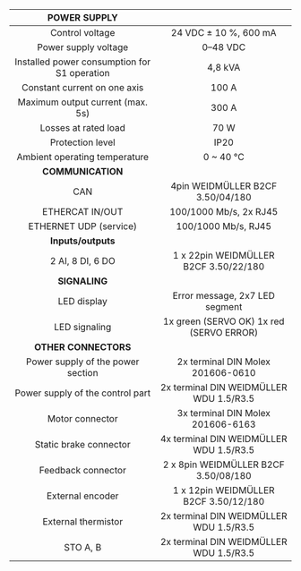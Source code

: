 | **POWER SUPPLY** |   |
| :---: | :---: |
| Control voltage | 24 VDC ± 10 %, 600 mA |
| Power supply voltage | 0–48 VDC |
| Installed power consumption for S1 operation | 4,8 kVA |
| Constant current on one axis | 100 A |
| Maximum output current (max. 5s) | 300 A |
| Losses at rated load | 70 W |
| Protection level | IP20 |
| Ambient operating temperature | 0 ~ 40 °C |
| **COMMUNICATION** |   |
| CAN | 4pin WEIDMÜLLER  B2CF 3.50/04/180 |
| ETHERCAT IN/OUT | 100/1000 Mb/s, 2x RJ45 |
| ETHERNET UDP (service) | 100/1000 Mb/s, RJ45 |
| **Inputs/outputs** |   |
| 2 AI, 8 DI, 6 DO | 1 x 22pin WEIDMÜLLER  B2CF 3.50/22/180 |
| **SIGNALING** |   |
| LED display | Error message, 2x7 LED segment |
| LED signaling | 1x green (SERVO OK) 1x red (SERVO ERROR) |
| **OTHER CONNECTORS** |   |
| Power supply of the power section | 2x terminal DIN Molex 201606-0610 |
| Power supply of the control part | 2x terminal DIN WEIDMÜLLER WDU 1.5/R3.5 |
| Motor connector | 3x terminal DIN Molex 201606-6163 |
| Static brake connector | 4x terminal DIN WEIDMÜLLER WDU 1.5/R3.5 |
| Feedback connector | 2 x 8pin WEIDMÜLLER  B2CF 3.50/08/180 |
| External encoder | 1 x 12pin WEIDMÜLLER  B2CF 3.50/12/180 |
| External thermistor | 2x terminal DIN WEIDMÜLLER WDU 1.5/R3.5 |
| STO A, B | 2x terminal DIN WEIDMÜLLER WDU 1.5/R3.5 |
